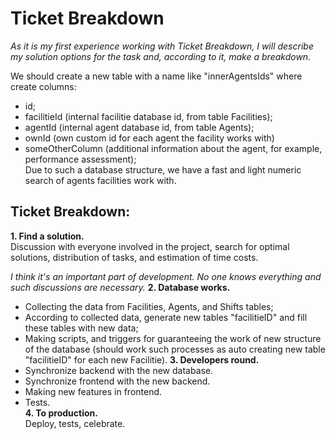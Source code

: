 # Ticket Breakdown

*As it is my first experience working with Ticket Breakdown, I will describe my solution options for the task and, according to it, make a breakdown.*  

We should create a new table with a name like "innerAgentsIds" where create columns:  
- id;
- facilitieId (internal facilitie database id, from table Facilities);
- agentId (internal agent database id, from table Agents);
- ownId (own custom id for each agent the facility works with)
- someOtherColumn (additional information about the agent, for example, performance assessment);  
Due to such a database structure, we have a fast and light numeric search of agents facilities work with.  
  

## **Ticket Breakdown:**

**1. Find a solution.**  
Discussion with everyone involved in the project, search for optimal solutions, distribution of tasks, and estimation of time costs.

*I think it's an important part of development. No one knows everything and such discussions are necessary.*
**2. Database works.**  
- Collecting the data from Facilities, Agents, and Shifts tables;  
- According to collected data, generate new tables "facilitieID" and fill these tables with new data;  
- Making scripts, and triggers for guaranteeing the work of new structure of the database (should work such processes as auto creating new table "facilitieID" for each new Facilitie). 
**3. Developers round.**  
 - Synchronize backend with the new database.  
- Synchronize frontend with the new backend.  
- Making new features in frontend.  
- Tests.  
**4. To production.**  
Deploy, tests, celebrate.
